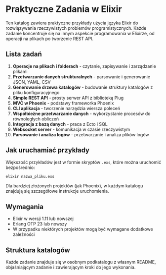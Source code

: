 # Praktyczne Zadania w Elixir

Ten katalog zawiera praktyczne przykłady użycia języka Elixir do rozwiązywania rzeczywistych problemów programistycznych. Każde zadanie koncentruje się na innym aspekcie programowania w Elixirze, od operacji na plikach po tworzenie REST API.

## Lista zadań

1. **Operacje na plikach i folderach** - czytanie, zapisywanie i zarządzanie plikami
2. **Przetwarzanie danych strukturalnych** - parsowanie i generowanie JSON, YAML, CSV
3. **Generowanie drzewa katalogów** - budowanie struktury katalogów z pliku konfiguracyjnego
4. **Simple REST API** - prosty serwer API z biblioteką Plug
5. **MVC w Phoenix** - podstawy frameworka Phoenix
6. **CLI aplikacja** - tworzenie narzędzia wiersza poleceń
7. **Współbieżne przetwarzanie danych** - wykorzystanie procesów do równoległych obliczeń
8. **Integracja z bazą danych** - praca z Ecto i SQL
9. **Websocket server** - komunikacja w czasie rzeczywistym
10. **Parsowanie i analiza logów** - przetwarzanie i analiza plików logów

## Jak uruchamiać przykłady

Większość przykładów jest w formie skryptów `.exs`, które można uruchomić bezpośrednio:

```bash
elixir nazwa_pliku.exs
```

Dla bardziej złożonych projektów (jak Phoenix), w każdym katalogu znajdują się szczegółowe instrukcje uruchomienia.

## Wymagania

- Elixir w wersji 1.11 lub nowszej
- Erlang OTP 23 lub nowszy
- W przypadku niektórych projektów mogą być wymagane dodatkowe zależności

## Struktura katalogów

Każde zadanie znajduje się w osobnym podkatalogu z własnym README, objaśniającym zadanie i zawierającym kroki do jego wykonania. 